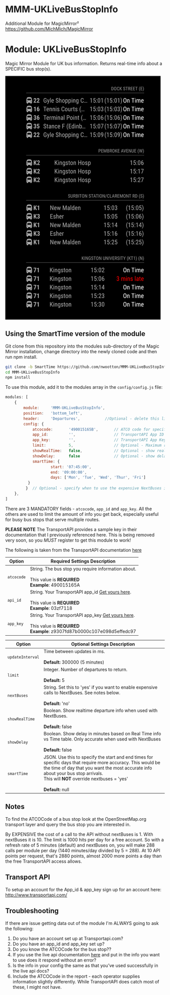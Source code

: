 # MMM-UKLiveBusStopInfo
Additional Module for MagicMirror²  https://github.com/MichMich/MagicMirror

# Module: UKLiveBusStopInfo
Magic Mirror Module for UK bus information. Returns real-time info about a SPECIFIC bus stop(s).

![](./images/Current_version.png)

## Using the SmartTime version of the module

Git clone from this repository into the modules sub-directory of the Magic Mirror installation, change directory into the newly cloned code and then run npm install.

```bash
git clone -b SmartTime https://github.com/nwootton/MMM-UKLiveBusStopInfo.git
cd MMM-UKLiveBusStopInfo
npm install
```

To use this module, add it to the modules array in the `config/config.js` file:

```javascript
modules: [
    {
		module: 	'MMM-UKLiveBusStopInfo',
		position: 	'bottom_left',
		header:		'Departures',			//Optional - delete this line to turn OFF the header completely
		config: {
			atcocode: 		'490015165B', 		// ATCO code for specific bus stop
			app_id: 		'', 				// TransportAPI App ID
			app_key: 		'', 	            // TransportAPI App Key
			limit: 			5, 					// Optional - Maximum results to display.
      		showRealTime: 	false,          	// Optional - show realtime departure info
      		showDelay: 		false              	// Optional - show delay in minutes based on Real Time info vs Time table
      		smartTime: {
                    start: '07:45:00',
                    end: '09:00:00',
                    days: ['Mon', 'Tue', 'Wed', 'Thur', 'Fri']
          }
         }	// Optional - specify when to use the expensive NextBuses info to ensure the most accurate info at the most important time
	},
]
```
There are 3 MANDATORY fields - `atcocode`, `app_id` and `app_key`. All the others are used to limit the amount of info you get back, especially useful for busy bus stops that serve multiple routes.

**PLEASE NOTE** The TransportAPI provides a sample key in their documentation that I previously referenced here. This is being removed very soon, so you *MUST* register to get this module to work!

The following is taken from the TransportAPI documentation [here](https://developer.transportapi.com/docs?raml=https://transportapi.com/v3/raml/transportapi.raml##request_uk_bus_stop_atcocode_live_json)

|Option|Required Settings Description|
|---|---|
|`atcocode`|String. The bus stop you require information about.<br><br>This value is **REQUIRED** <br/>**Example**: 490015165A <br />|
|`api_id`|String. Your TransportAPI app_id [Get yours here](https://developer.transportapi.com/signup).<br><br>This value is **REQUIRED**  <br/>**Example**: 03zf7118 <br />|
|`app_key`|String. Your TransportAPI app_key [Get yours here](https://developer.transportapi.com/signup).<br><br>This value is **REQUIRED** <br/>**Example**: z9307fd87b0000c107e098d5effedc97 <br />|

|Option|Optional Settings Description|
|---|---|
|`updateInterval`| Time between updates in ms. <br/><br/>**Default:** 300000 (5 minutes)|
|`limit`|Integer. Number of departures to return.<br><br>**Default:** 5|
|`nextBuses`|String. Set this to 'yes' if you want to enable expensive calls to NextBuses. See notes below.<br><br>**Default:** 'no'|
|`showRealTime`| Boolean. Show realtime departure info when used with NextBuses. <br><br>**Default:** false|
|`showDelay`| Boolean. Show delay in minutes based on Real Time info vs Time table. Only accurate when used with NextBuses <br><br>**Default:** false|
|`smartTime`| JSON. Use this to specify the start and end times for specific days that require more accuracy. This would be the time of day that you want the most accurate info about your bus stop arrivals. <br /> This will **NOT** override nextbuses = 'yes' <br /><br />**Default:** null|


## Notes ##
To find the ATCOCode of a bus stop look at the OpenStreetMap.org transport layer and query the bus stop you are interested in.

By EXPENSIVE the cost of a call to the API without nextBuses is 1. With nextBuses it is 10. The limit is 1000 hits per day for a free account. So with a refresh rate of 5 minutes (default) and nextBuses on, you will make 288 calls per module per day (1440 minutes/day divided by 5 = 288). At 10 API points per request, that's 2880 points, almost 2000 more points a day than the free TransportAPI access allows.

## Transport API

To setup an account for the App_id & app_key sign up for an account here: http://www.transportapi.com/

## Troubleshooting

If there are issue getting data out of the module I'm ALWAYS going to ask the following:

1. Do you have an account set up at Transportapi.com?
2. Do you have an app_id and app_key set up?
3. Do you know the ATCOCode for the bus stop??
4. If you use the live api documentation [here](https://developer.transportapi.com/docs?raml=https://transportapi.com/v3/raml/transportapi.raml##uk_bus_stop_atcocode_live_json) and put in the info you want to use does it respond without an error?
5. Is the info in your config the same as that you’ve used successfully in the live api docs?
6. Include the ATCOCode in the report - each operator supplies information slightly differently. While TransportAPI does catch most of these, I might not have.
